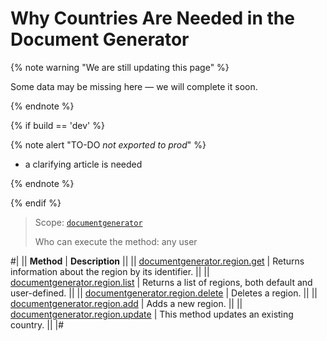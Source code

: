 # Why Countries Are Needed in the Document Generator

{% note warning "We are still updating this page" %}

Some data may be missing here — we will complete it soon.

{% endnote %}

{% if build == 'dev' %}

{% note alert "TO-DO _not exported to prod_" %}

- a clarifying article is needed

{% endnote %}

{% endif %}

> Scope: [`documentgenerator`](../../scopes/permissions.md)
>
> Who can execute the method: any user

#|
|| **Method** | **Description** ||
|| [documentgenerator.region.get](./document-generator-region-get.md) | Returns information about the region by its identifier. ||
|| [documentgenerator.region.list](./document-generator-region-list.md) | Returns a list of regions, both default and user-defined. ||
|| [documentgenerator.region.delete](./document-generator-region-delete.md) | Deletes a region. ||
|| [documentgenerator.region.add](./document-generator-region-add.md) | Adds a new region. ||
|| [documentgenerator.region.update](./document-generator-region-update.md) | This method updates an existing country. ||
|#